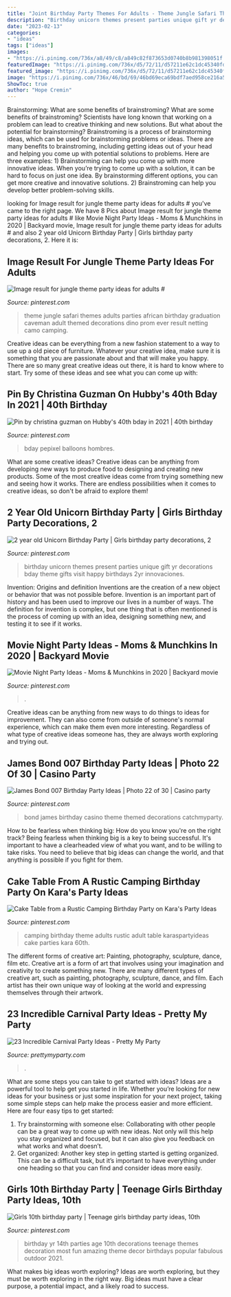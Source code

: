 ```yaml
---
title: "Joint Birthday Party Themes For Adults - Theme Jungle Safari Themes Adults Parties African Birthday Graduation Caveman Adult Themed Decorations Dino Prom Ever Result Netting Camo Camping"
description: "Birthday unicorn themes present parties unique gift yr decorations bday theme gifts visit happy birthdays 2yr innovaciones"
date: "2023-02-13"
categories:
- "ideas"
tags: ["ideas"]
images:
- "https://i.pinimg.com/736x/a8/49/c8/a849c82f873653d0740b8b981398051f.jpg"
featuredImage: "https://i.pinimg.com/736x/d5/72/11/d57211e62c1dc45340fd22798cf791fb.jpg"
featured_image: "https://i.pinimg.com/736x/d5/72/11/d57211e62c1dc45340fd22798cf791fb.jpg"
image: "https://i.pinimg.com/736x/46/bd/69/46bd69eca69bdf7aed958ce216a56600.jpg"
ShowToc: true
author: "Hope Cremin"
---
```



Brainstorming: What are some benefits of brainstroming?
What are some benefits of brainstroming? Scientists have long known that working on a problem can lead to creative thinking and new solutions. But what about the potential for brainstorming? Brainstroming is a process of brainstorming ideas, which can be used for brainstorming problems or ideas. There are many benefits to brainstroming, including getting ideas out of your head and helping you come up with potential solutions to problems. Here are three examples: 1) Brainstorming can help you come up with more innovative ideas. When you’re trying to come up with a solution, it can be hard to focus on just one idea. By brainstorming different options, you can get more creative and innovative solutions. 2) Brainstroming can help you develop better problem-solving skills.

	

		
looking for Image result for jungle theme party ideas for adults # you've came to the right page. We have 8 Pics about Image result for jungle theme party ideas for adults # like Movie Night Party Ideas - Moms &amp; Munchkins in 2020 | Backyard movie, Image result for jungle theme party ideas for adults # and also 2 year old Unicorn Birthday Party | Girls birthday party decorations, 2. Here it is:
		
    
## Image Result For Jungle Theme Party Ideas For Adults #

<img loading=lazy src="https://i.pinimg.com/736x/d5/72/11/d57211e62c1dc45340fd22798cf791fb.jpg" onerror="this.onerror=null;this.src='https://tse2.mm.bing.net/th?id=OIP.lUCYjGe63sFarnx6NqdqHwHaJ4&amp;pid=15.1';" alt="Image result for jungle theme party ideas for adults #">

_Source: pinterest.com_

>theme jungle safari themes adults parties african birthday graduation caveman adult themed decorations dino prom ever result netting camo camping. 

	

Creative ideas can be everything from a new fashion statement to a way to use up a old piece of furniture. Whatever your creative idea, make sure it is something that you are passionate about and that will make you happy. There are so many great creative ideas out there, it is hard to know where to start. Try some of these ideas and see what you can come up with: 

    
## Pin By Christina Guzman On Hubby&#039;s 40th Bday In 2021 | 40th Birthday

<img loading=lazy src="https://i.pinimg.com/736x/18/ac/d0/18acd0b933e9193c7561eba75d42d4b8.jpg" onerror="this.onerror=null;this.src='https://tse2.mm.bing.net/th?id=OIP.r3-W0Ze1dbaG2i99CUSRIgHaHS&amp;pid=15.1';" alt="Pin by christina guzman on Hubby&#039;s 40th bday in 2021 | 40th birthday">

_Source: pinterest.com_

>bday pepixel balloons hombres. 

	

What are some creative ideas?
Creative ideas can be anything from developing new ways to produce food to designing and creating new products. Some of the most creative ideas come from trying something new and seeing how it works. There are endless possibilities when it comes to creative ideas, so don't be afraid to explore them!

    
## 2 Year Old Unicorn Birthday Party | Girls Birthday Party Decorations, 2

<img loading=lazy src="https://i.pinimg.com/736x/60/56/d2/6056d2b5acbae1fd46a9f1250f3cbecb.jpg" onerror="this.onerror=null;this.src='https://tse3.mm.bing.net/th?id=OIP.S-6XB4F5ZOczAOuhCfjUSwHaJ3&amp;pid=15.1';" alt="2 year old Unicorn Birthday Party | Girls birthday party decorations, 2">

_Source: pinterest.com_

>birthday unicorn themes present parties unique gift yr decorations bday theme gifts visit happy birthdays 2yr innovaciones. 

	

Invention: Origins and definition
Inventions are the creation of a new object or behavior that was not possible before. Invention is an important part of history and has been used to improve our lives in a number of ways. The definition for invention is complex, but one thing that is often mentioned is the process of coming up with an idea, designing something new, and testing it to see if it works.

    
## Movie Night Party Ideas - Moms &amp; Munchkins In 2020 | Backyard Movie

<img loading=lazy src="https://i.pinimg.com/736x/46/bd/69/46bd69eca69bdf7aed958ce216a56600.jpg" onerror="this.onerror=null;this.src='https://tse1.mm.bing.net/th?id=OIP.G4Dpoq89NuO_v28Lfk9BSAHaNT&amp;pid=15.1';" alt="Movie Night Party Ideas - Moms &amp; Munchkins in 2020 | Backyard movie">

_Source: pinterest.com_

>. 

	

Creative ideas can be anything from new ways to do things to ideas for improvement. They can also come from outside of someone's normal experience, which can make them even more interesting. Regardless of what type of creative ideas someone has, they are always worth exploring and trying out.

    
## James Bond 007 Birthday Party Ideas | Photo 22 Of 30 | Casino Party

<img loading=lazy src="https://i.pinimg.com/736x/a3/6f/e3/a36fe34f6ee9fea21fe389c7f30394a0--th-party-birthday-party-ideas.jpg" onerror="this.onerror=null;this.src='https://tse2.mm.bing.net/th?id=OIP.VFAO2eMLUibjZO8STN1JbQHaJ3&amp;pid=15.1';" alt="James Bond 007 Birthday Party Ideas | Photo 22 of 30 | Casino party">

_Source: pinterest.com_

>bond james birthday casino theme themed decorations catchmyparty. 

	

How to be fearless when thinking big: How do you know you're on the right track?
Being fearless when thinking big is a key to being successful. It's important to have a clearheaded view of what you want, and to be willing to take risks. You need to believe that big ideas can change the world, and that anything is possible if you fight for them.

    
## Cake Table From A Rustic Camping Birthday Party On Kara&#039;s Party Ideas

<img loading=lazy src="https://i.pinimg.com/736x/a8/49/c8/a849c82f873653d0740b8b981398051f.jpg" onerror="this.onerror=null;this.src='https://tse3.mm.bing.net/th?id=OIP.0jYl8rCNz23Jc97lAqOSBgHaLG&amp;pid=15.1';" alt="Cake Table from a Rustic Camping Birthday Party on Kara&#039;s Party Ideas">

_Source: pinterest.com_

>camping birthday theme adults rustic adult table karaspartyideas cake parties kara 60th. 

	

The different forms of creative art: Painting, photography, sculpture, dance, film etc.
Creative art is a form of art that involves using your imagination and creativity to create something new. There are many different types of creative art, such as painting, photography, sculpture, dance, and film. Each artist has their own unique way of looking at the world and expressing themselves through their artwork.

    
## 23 Incredible Carnival Party Ideas - Pretty My Party

<img loading=lazy src="https://www.prettymyparty.com/wp-content/uploads/2017/08/Carnival-Party-Table.jpg" onerror="this.onerror=null;this.src='https://tse4.mm.bing.net/th?id=OIP.oobAT2dDkZx-_ypLtuhKHQHaKY&amp;pid=15.1';" alt="23 Incredible Carnival Party Ideas - Pretty My Party">

_Source: prettymyparty.com_

>. 

	

What are some steps you can take to get started with ideas?
Ideas are a powerful tool to help get you started in life. Whether you’re looking for new ideas for your business or just some inspiration for your next project, taking some simple steps can help make the process easier and more efficient. Here are four easy tips to get started: 
1. Try brainstorming with someone else: Collaborating with other people can be a great way to come up with new ideas. Not only will this help you stay organized and focused, but it can also give you feedback on what works and what doesn’t. 
2. Get organized: Another key step in getting started is getting organized. This can be a difficult task, but it’s important to have everything under one heading so that you can find and consider ideas more easily. 

    
## Girls 10th Birthday Party | Teenage Girls Birthday Party Ideas, 10th

<img loading=lazy src="https://i.pinimg.com/736x/fb/18/59/fb185945fb3ccc811e435245e308d3c7--teen-birthday-parties-birthday-pins.jpg" onerror="this.onerror=null;this.src='https://tse3.mm.bing.net/th?id=OIP.fQjv5iU6Me2D5HGi5P-0IAHaJ3&amp;pid=15.1';" alt="Girls 10th birthday party | Teenage girls birthday party ideas, 10th">

_Source: pinterest.com_

>birthday yr 14th parties age 10th decorations teenage themes decoration most fun amazing theme decor birthdays popular fabulous outdoor 2021. 

	

What makes big ideas worth exploring?
Ideas are worth exploring, but they must be worth exploring in the right way. Big ideas must have a clear purpose, a potential impact, and a likely road to success.

